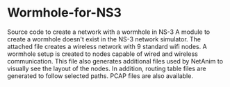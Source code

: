 # Wormhole-for-NS3
Source code to create a network with a wormhole in NS-3
A module to create a wormhole doesn't exist in the NS-3 network simulator. The attached file creates a wireless
network with 9 standard wifi nodes. A wormhole setup is created to nodes capable of wired and wireless
communication. This file also generates additional files used by NetAnim to visually see the layout of
the nodes. In addition, routing table files are generated to follow selected paths. PCAP files are also
available.
